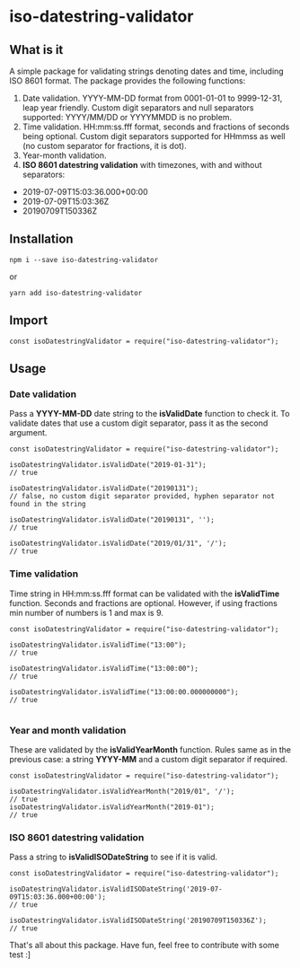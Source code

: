 # iso-datestring-validator

## What is it

A simple package for validating strings denoting dates and time, including ISO 8601 format. The package provides the following functions:

1. Date validation. YYYY-MM-DD format from 0001-01-01 to 9999-12-31, leap year friendly. Custom digit separators and null separators supported: YYYY/MM/DD or YYYYMMDD is no problem.
2. Time validation. HH:mm:ss.fff format, seconds and fractions of seconds being optional. Custom digit separators supported for HHmmss as well (no custom separator for fractions, it is dot).
3. Year-month validation.
4. **ISO 8601 datestring validation** with timezones, with and without separators:
* 2019-07-09T15:03:36.000+00:00
* 2019-07-09T15:03:36Z
* 20190709T150336Z

## Installation
```
npm i --save iso-datestring-validator
```
or
```
yarn add iso-datestring-validator
```

## Import
```
const isoDatestringValidator = require("iso-datestring-validator");
```

## Usage

### Date validation

Pass a **YYYY-MM-DD** date string to the **isValidDate** function to check it. To validate dates that use a custom digit separator, pass it as the second argument. 
```
const isoDatestringValidator = require("iso-datestring-validator");

isoDatestringValidator.isValidDate("2019-01-31");
// true

isoDatestringValidator.isValidDate("20190131");
// false, no custom digit separator provided, hyphen separator not found in the string

isoDatestringValidator.isValidDate("20190131", '');
// true

isoDatestringValidator.isValidDate("2019/01/31", '/');
// true
```

### Time validation
Time string in HH:mm:ss.fff format can be validated with the **isValidTime** function. Seconds and fractions are optional. However, if using fractions min number of numbers is 1 and max is 9.

```
const isoDatestringValidator = require("iso-datestring-validator");

isoDatestringValidator.isValidTime("13:00");
// true

isoDatestringValidator.isValidTime("13:00:00");
// true

isoDatestringValidator.isValidTime("13:00:00.000000000");
// true


```

### Year and month validation

These are validated by the **isValidYearMonth** function. Rules same as in the previous case: a string **YYYY-MM** and a custom digit separator if required.

```
const isoDatestringValidator = require("iso-datestring-validator");

isoDatestringValidator.isValidYearMonth("2019/01", '/');
// true
isoDatestringValidator.isValidYearMonth("2019-01");
// true
```

### ISO 8601 datestring validation
Pass a string to **isValidISODateString** to see if it is valid.
```
const isoDatestringValidator = require("iso-datestring-validator");

isoDatestringValidator.isValidISODateString('2019-07-09T15:03:36.000+00:00');
// true

isoDatestringValidator.isValidISODateString('20190709T150336Z');
// true

```

That's all about this package. Have fun, feel free to contribute with some test :]